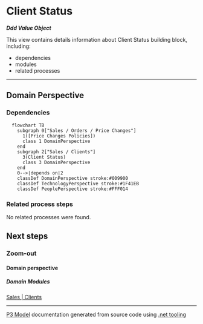 ﻿
# Client Status

***Ddd Value Object***  

This view contains details information about Client Status building block, including:
- dependencies
- modules
- related processes  

---



## Domain Perspective


### Dependencies

```mermaid
  flowchart TB
    subgraph 0["Sales / Orders / Price Changes"]
      1([Price Changes Policies])
      class 1 DomainPerspective
    end
    subgraph 2["Sales / Clients"]
      3(Client Status)
      class 3 DomainPerspective
    end
    0-->|depends on|2
    classDef DomainPerspective stroke:#009900
    classDef TechnologyPerspective stroke:#1F41EB
    classDef PeoplePerspective stroke:#FFF014
```

### Related process steps

No related processes were found.  

## Next steps


### Zoom-out


#### Domain perspective


##### Domain Modules

[Sales | Clients](Clients.md)  

---

[P3 Model](https://github.com/P3-model/P3-model) documentation generated from source code using [.net tooling](https://github.com/P3-model/P3-model-dotnet)